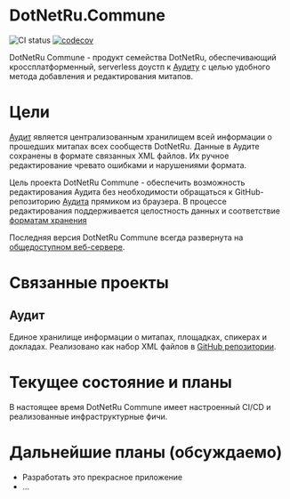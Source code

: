 # DotNetRu.Commune
![CI status](https://github.com/zetroot/Commune/actions/workflows/main.yml/badge.svg)
[![codecov](https://codecov.io/gh/zetroot/Commune/branch/master/graph/badge.svg)](https://codecov.io/gh/zetroot/Commune)

DotNetRu Commune - продукт семейства DotNetRu, обеспечивающий кроссплатформенный, serverless доустп к [Аудиту](https://github.com/DotNetRu/Audit) с целью удобного метода добавления и редактирования митапов.

# Цели

[Аудит](https://github.com/DotNetRu/Audit) является централизованным хранилищем всей информации о прошедших митапах всех сообществ DotNetRu. Данные в Аудите сохранены в формате связанных XML файлов. Их ручное редактирование чревато ошибками и нарушениями формата.

Цель проекта DotNetRu Commune - обеспечить возможность редактирования Аудита без необходимости обращаться к GitHub-репозиторию [Аудита](https://github.com/DotNetRu/Audit) прямиком из браузера. В процессе редактирования поддерживается целостность данных и соответствие [форматам хранения](https://github.com/DotNetRu/Audit/tree/master/schemas)

Последняя версия DotNetRu Commune всегда развернута на [общедоступном веб-сервере](https://dotnetru.github.io/Commune).

# Связанные проекты

## Аудит

Единое хранилище информации о митапах, площадках, спикерах и докладах. Реализовано как набор XML файлов в [GitHub репозитории](https://github.com/DotNetRu/Audit).

# Текущее состояние и планы

В настоящее время DotNetRu Commune имеет настроенный CI/CD и реализованные инфраструктурные фичи.

# Дальнейшие планы (обсуждаемо)

- Разработать это прекрасное приложение
- ...
